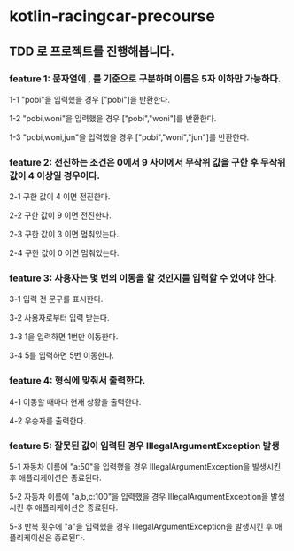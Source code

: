# kotlin-racingcar-precourse

## TDD 로 프로젝트를 진행해봅니다.

### feature 1: 문자열에 , 를 기준으로 구분하며 이름은 5자 이하만 가능하다.
1-1 "pobi"을 입력했을 경우 ["pobi"]을 반환한다.

1-2 "pobi,woni"을 입력했을 경우 ["pobi","woni"]를 반환한다.

1-3 "pobi,woni,jun"을 입력했을 경우 ["pobi","woni","jun"]를 반환한다.

### feature 2: 전진하는 조건은 0에서 9 사이에서 무작위 값을 구한 후 무작위 값이 4 이상일 경우이다.
2-1 구한 값이 4 이면 전진한다.

2-2 구한 값이 9 이면 전진한다.

2-3 구한 값이 3 이면 멈춰있는다.

2-4 구한 값이 0 이면 멈춰있는다.

### feature 3: 사용자는 몇 번의 이동을 할 것인지를 입력할 수 있어야 한다.
3-1 입력 전 문구를 표시한다.

3-2 사용자로부터 입력 받는다.

3-3 1을 입력하면 1번만 이동한다.

3-4 5를 입력하면 5번 이동한다.

### feature 4: 형식에 맞춰서 출력한다.
4-1 이동할 때마다 현재 상황을 출력한다.

4-2 우승자를 출력한다.

### feature 5: 잘못된 값이 입력된 경우 IllegalArgumentException 발생
5-1 자동차 이름에 "a:50"을 입력했을 경우 IllegalArgumentException을 발생시킨 후 애플리케이션은 종료된다.

5-2 자동차 이름에 "a,b,c:100"을 입력했을 경우 IllegalArgumentException을 발생시킨 후 애플리케이션은 종료된다.

5-3 반복 횟수에 "a"을 입력했을 경우 IllegalArgumentException을 발생시킨 후 애플리케이션은 종료된다.
